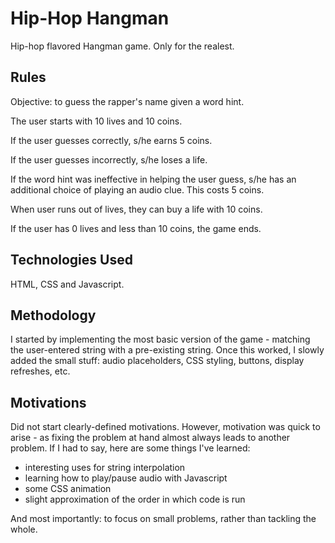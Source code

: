 # Hip-Hop Hangman

Hip-hop flavored Hangman game. Only for the realest.

## Rules

Objective: to guess the rapper's name given a word hint.

The user starts with 10 lives and 10 coins. 

If the user guesses correctly, s/he earns 5 coins.

If the user guesses incorrectly, s/he loses a life.

If the word hint was ineffective in helping the user guess, s/he has an additional choice of playing an audio clue. This costs 5 coins.

When user runs out of lives, they can buy a life with 10 coins.

If the user has 0 lives and less than 10 coins, the game ends.

## Technologies Used

HTML, CSS and Javascript.

## Methodology

I started by implementing the most basic version of the game - matching the user-entered string with a pre-existing string. Once this worked, I slowly added the small stuff: audio placeholders, CSS styling, buttons, display refreshes, etc.

## Motivations

Did not start clearly-defined motivations. However, motivation was quick to arise - as fixing the problem at hand almost always leads to another problem. If I had to say, here are some things I've learned:

- interesting uses for string interpolation
- learning how to play/pause audio with Javascript
- some CSS animation
- slight approximation of the order in which code is run

And most importantly: to focus on small problems, rather than tackling the whole. 


